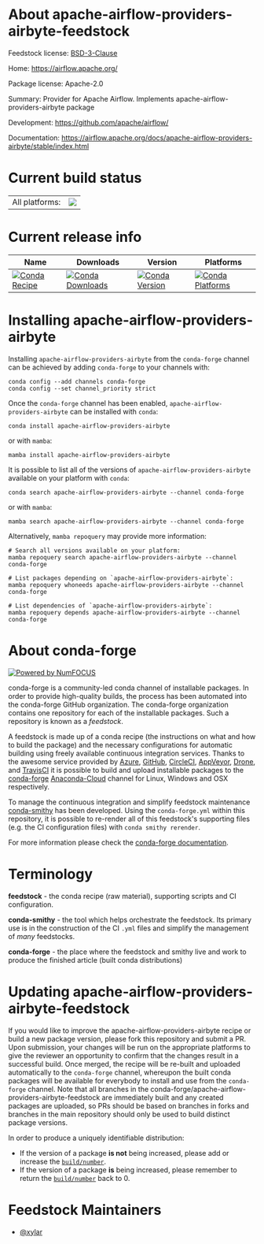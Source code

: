 About apache-airflow-providers-airbyte-feedstock
================================================

Feedstock license: [BSD-3-Clause](https://github.com/conda-forge/apache-airflow-providers-airbyte-feedstock/blob/main/LICENSE.txt)

Home: https://airflow.apache.org/

Package license: Apache-2.0

Summary: Provider for Apache Airflow. Implements apache-airflow-providers-airbyte package

Development: https://github.com/apache/airflow/

Documentation: https://airflow.apache.org/docs/apache-airflow-providers-airbyte/stable/index.html

Current build status
====================


<table><tr><td>All platforms:</td>
    <td>
      <a href="https://dev.azure.com/conda-forge/feedstock-builds/_build/latest?definitionId=15790&branchName=main">
        <img src="https://dev.azure.com/conda-forge/feedstock-builds/_apis/build/status/apache-airflow-providers-airbyte-feedstock?branchName=main">
      </a>
    </td>
  </tr>
</table>

Current release info
====================

| Name | Downloads | Version | Platforms |
| --- | --- | --- | --- |
| [![Conda Recipe](https://img.shields.io/badge/recipe-apache--airflow--providers--airbyte-green.svg)](https://anaconda.org/conda-forge/apache-airflow-providers-airbyte) | [![Conda Downloads](https://img.shields.io/conda/dn/conda-forge/apache-airflow-providers-airbyte.svg)](https://anaconda.org/conda-forge/apache-airflow-providers-airbyte) | [![Conda Version](https://img.shields.io/conda/vn/conda-forge/apache-airflow-providers-airbyte.svg)](https://anaconda.org/conda-forge/apache-airflow-providers-airbyte) | [![Conda Platforms](https://img.shields.io/conda/pn/conda-forge/apache-airflow-providers-airbyte.svg)](https://anaconda.org/conda-forge/apache-airflow-providers-airbyte) |

Installing apache-airflow-providers-airbyte
===========================================

Installing `apache-airflow-providers-airbyte` from the `conda-forge` channel can be achieved by adding `conda-forge` to your channels with:

```
conda config --add channels conda-forge
conda config --set channel_priority strict
```

Once the `conda-forge` channel has been enabled, `apache-airflow-providers-airbyte` can be installed with `conda`:

```
conda install apache-airflow-providers-airbyte
```

or with `mamba`:

```
mamba install apache-airflow-providers-airbyte
```

It is possible to list all of the versions of `apache-airflow-providers-airbyte` available on your platform with `conda`:

```
conda search apache-airflow-providers-airbyte --channel conda-forge
```

or with `mamba`:

```
mamba search apache-airflow-providers-airbyte --channel conda-forge
```

Alternatively, `mamba repoquery` may provide more information:

```
# Search all versions available on your platform:
mamba repoquery search apache-airflow-providers-airbyte --channel conda-forge

# List packages depending on `apache-airflow-providers-airbyte`:
mamba repoquery whoneeds apache-airflow-providers-airbyte --channel conda-forge

# List dependencies of `apache-airflow-providers-airbyte`:
mamba repoquery depends apache-airflow-providers-airbyte --channel conda-forge
```


About conda-forge
=================

[![Powered by
NumFOCUS](https://img.shields.io/badge/powered%20by-NumFOCUS-orange.svg?style=flat&colorA=E1523D&colorB=007D8A)](https://numfocus.org)

conda-forge is a community-led conda channel of installable packages.
In order to provide high-quality builds, the process has been automated into the
conda-forge GitHub organization. The conda-forge organization contains one repository
for each of the installable packages. Such a repository is known as a *feedstock*.

A feedstock is made up of a conda recipe (the instructions on what and how to build
the package) and the necessary configurations for automatic building using freely
available continuous integration services. Thanks to the awesome service provided by
[Azure](https://azure.microsoft.com/en-us/services/devops/), [GitHub](https://github.com/),
[CircleCI](https://circleci.com/), [AppVeyor](https://www.appveyor.com/),
[Drone](https://cloud.drone.io/welcome), and [TravisCI](https://travis-ci.com/)
it is possible to build and upload installable packages to the
[conda-forge](https://anaconda.org/conda-forge) [Anaconda-Cloud](https://anaconda.org/)
channel for Linux, Windows and OSX respectively.

To manage the continuous integration and simplify feedstock maintenance
[conda-smithy](https://github.com/conda-forge/conda-smithy) has been developed.
Using the ``conda-forge.yml`` within this repository, it is possible to re-render all of
this feedstock's supporting files (e.g. the CI configuration files) with ``conda smithy rerender``.

For more information please check the [conda-forge documentation](https://conda-forge.org/docs/).

Terminology
===========

**feedstock** - the conda recipe (raw material), supporting scripts and CI configuration.

**conda-smithy** - the tool which helps orchestrate the feedstock.
                   Its primary use is in the construction of the CI ``.yml`` files
                   and simplify the management of *many* feedstocks.

**conda-forge** - the place where the feedstock and smithy live and work to
                  produce the finished article (built conda distributions)


Updating apache-airflow-providers-airbyte-feedstock
===================================================

If you would like to improve the apache-airflow-providers-airbyte recipe or build a new
package version, please fork this repository and submit a PR. Upon submission,
your changes will be run on the appropriate platforms to give the reviewer an
opportunity to confirm that the changes result in a successful build. Once
merged, the recipe will be re-built and uploaded automatically to the
`conda-forge` channel, whereupon the built conda packages will be available for
everybody to install and use from the `conda-forge` channel.
Note that all branches in the conda-forge/apache-airflow-providers-airbyte-feedstock are
immediately built and any created packages are uploaded, so PRs should be based
on branches in forks and branches in the main repository should only be used to
build distinct package versions.

In order to produce a uniquely identifiable distribution:
 * If the version of a package **is not** being increased, please add or increase
   the [``build/number``](https://docs.conda.io/projects/conda-build/en/latest/resources/define-metadata.html#build-number-and-string).
 * If the version of a package **is** being increased, please remember to return
   the [``build/number``](https://docs.conda.io/projects/conda-build/en/latest/resources/define-metadata.html#build-number-and-string)
   back to 0.

Feedstock Maintainers
=====================

* [@xylar](https://github.com/xylar/)

